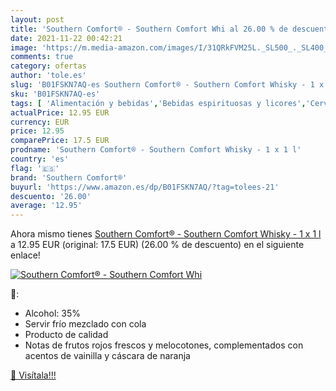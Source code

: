 ```yaml
---
layout: post
title: 'Southern Comfort® - Southern Comfort Whi al 26.00 % de descuento'
date: 2021-11-22 00:42:21
image: 'https://m.media-amazon.com/images/I/31QRkFVM25L._SL500_._SL400_.jpg'
comments: true
category: ofertas
author: 'tole.es'
slug: 'B01FSKN7AQ-es Southern Comfort® - Southern Comfort Whisky - 1 x 1 l'
sku: 'B01FSKN7AQ-es'
tags: [ 'Alimentación y bebidas','Bebidas espirituosas y licores','Cervezas, vinos y licores','Whisky','southern comfort®','whisky', ]
actualPrice: 12.95 EUR
currency: EUR
price: 12.95
comparePrice: 17.5 EUR
prodname: 'Southern Comfort® - Southern Comfort Whisky - 1 x 1 l'
country: 'es'
flag: '🇪🇸'
brand: 'Southern Comfort®'
buyurl: 'https://www.amazon.es/dp/B01FSKN7AQ/?tag=tolees-21'
descuento: '26.00'
average: '12.95'
---
```


Ahora mismo tienes [Southern Comfort® - Southern Comfort Whisky - 1 x 1 l](https://www.amazon.es/dp/B01FSKN7AQ/?tag=tolees-21) a 12.95 EUR (original: 17.5 EUR) (26.00 %  de descuento) en el siguiente enlace!

[![Southern Comfort® - Southern Comfort Whi](https://m.media-amazon.com/images/I/31QRkFVM25L._SL500_._SL400_.jpg)](https://www.amazon.es/dp/B01FSKN7AQ/?tag=tolees-21)

🔎:

- Alcohol: 35%
- Servir frío mezclado con cola
- Producto de calidad
- Notas de frutos rojos frescos y melocotones, complementados con acentos de vainilla y cáscara de naranja

[🛒 Visítala!!!](https://www.amazon.es/dp/B01FSKN7AQ/?tag=tolees-21)
